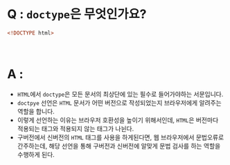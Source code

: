# Q : `doctype`은 무엇인가요?

```html
<!DOCTYPE html>
```

<br />

# A :

- `HTML`에서 `doctype`은 모든 문서의 최상단에 있는 필수로 들어가야하는 서문입니다.
- `doctpye` 선언은 `HTML` 문서가 어떤 버전으로 작성되었는지 브라우저에게 알려주는 역할을 합니다.
- 이렇게 선언하는 이유는 브라우저 호환성을 높이기 위해서인데, `HTML`은 버전마다 적용되는 태그와 적용되지 않는 태그가 나뉜다.
- 구버전에서 신버전의 `HTML` 태그를 사용을 하게된다면, 웹 브라우저에서 문법오류로 간주하는데, 해당 선언을 통해 구버전과 신버전에 알맞게 문법 검사를 하는 역할을 수행하게 된다.
